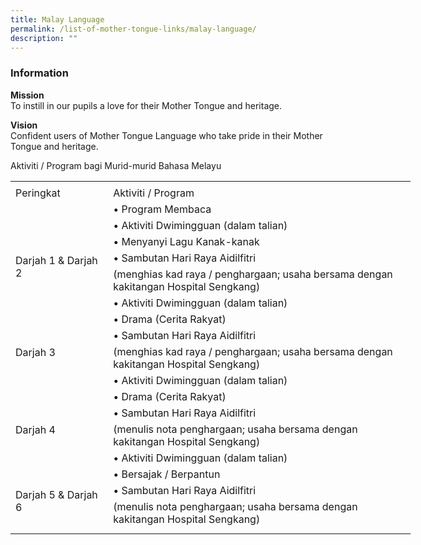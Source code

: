 ```yaml
---
title: Malay Language
permalink: /list-of-mother-tongue-links/malay-language/
description: ""
---
```

### **Information**

**Mission**
<br>To instill in our pupils a love for their Mother Tongue and heritage.

**Vision**
<br>Confident users of Mother Tongue Language who take pride in their Mother Tongue and heritage.

Aktiviti / Program bagi Murid-murid Bahasa Melayu 

<table border="0" cellpadding="0" cellspacing="0" width="640" style="border-collapse:
 collapse;width:480pt"><colgroup><col width="145" style="mso-width-source:userset;mso-width-alt:5302;width:109pt"> <col width="495" style="mso-width-source:userset;mso-width-alt:18102;width:371pt"></colgroup><tbody><tr height="5" style="mso-height-source:userset;height:3.75pt"><td height="5" width="145" style="height:3.75pt;width:109pt"><a name="RANGE!F3:G22"></a></td><td width="495" style="width:371pt"></td></tr><tr height="21" style="height:15.75pt"><td height="21" class="xl67" style="height:15.75pt">Peringkat</td><td class="xl71" style="border-left:none;outline: 0px">Aktiviti / Program</td></tr><tr height="21" style="height:15.75pt;outline: 0px;margin-right:0px;padding-bottom:
  0px;padding-top:0px"><td rowspan="5" height="125" class="xl68" width="145" style="height:93.75pt;
  width:109pt;outline: 0px">
<br><br><br>Darjah 1 &amp; Darjah 2</td><td class="xl66" style="border-top:none;outline: 0px">• Program Membaca</td></tr><tr height="21" style="height:15.75pt"><td height="21" class="xl66" style="height:15.75pt;border-top:none">• Aktiviti Dwimingguan (dalam talian)</td></tr><tr height="21" style="height:15.75pt"><td height="21" class="xl66" style="height:15.75pt;border-top:none">• Menyanyi Lagu Kanak-kanak</td></tr><tr height="21" style="height:15.75pt"><td height="21" class="xl66" style="height:15.75pt;border-top:none">• Sambutan Hari Raya Aidilfitri</td></tr><tr height="41" style="height:30.75pt"><td height="41" class="xl69" width="495" style="height:30.75pt;border-top:none;
  width:371pt">(menghias kad raya / penghargaan; usaha bersama dengan kakitangan Hospital Sengkang)</td></tr><tr height="21" style="height:15.75pt;outline: 0px;margin-right:0px;padding-bottom:
  0px;padding-top:0px"><td rowspan="4" height="104" class="xl70" style="height:78.0pt;outline: 0px">
<br><br><br>Darjah 3</td><td class="xl66" style="border-top:none;outline: 0px">• Aktiviti Dwimingguan (dalam talian)</td></tr><tr height="21" style="height:15.75pt"><td height="21" class="xl66" style="height:15.75pt;border-top:none">• Drama (Cerita Rakyat)</td></tr><tr height="21" style="height:15.75pt"><td height="21" class="xl66" style="height:15.75pt;border-top:none">• Sambutan Hari Raya Aidilfitri</td></tr><tr height="41" style="height:30.75pt"><td height="41" class="xl69" width="495" style="height:30.75pt;border-top:none;
  width:371pt">(menghias kad raya / penghargaan; usaha bersama dengan kakitangan Hospital Sengkang)</td></tr><tr height="21" style="height:15.75pt;outline: 0px;margin-right:0px;padding-bottom:
  0px;padding-top:0px"><td rowspan="4" height="104" class="xl70" style="height:78.0pt;outline: 0px">
<br><br><br>Darjah 4</td><td class="xl66" style="border-top:none;outline: 0px">• Aktiviti Dwimingguan (dalam talian)</td></tr><tr height="21" style="height:15.75pt"><td height="21" class="xl66" style="height:15.75pt;border-top:none">• Drama (Cerita Rakyat)</td></tr><tr height="21" style="height:15.75pt"><td height="21" class="xl66" style="height:15.75pt;border-top:none">• Sambutan Hari Raya Aidilfitri</td></tr><tr height="41" style="height:30.75pt"><td height="41" class="xl72" width="495" style="height:30.75pt;border-top:none;
  width:371pt">(menulis nota penghargaan; usaha bersama dengan kakitangan Hospital Sengkang)</td></tr><tr height="21" style="height:15.75pt;outline: 0px;margin-right:0px;padding-bottom:
  0px;padding-top:0px"><td rowspan="4" height="104" class="xl68" width="145" style="height:78.0pt;
  width:109pt;outline: 0px">
<br><br>Darjah 5 &amp; Darjah 6</td><td class="xl66" style="border-top:none;outline: 0px">• Aktiviti Dwimingguan (dalam talian)</td></tr><tr height="21" style="height:15.75pt"><td height="21" class="xl66" style="height:15.75pt;border-top:none">• Bersajak / Berpantun</td></tr><tr height="21" style="height:15.75pt"><td height="21" class="xl66" style="height:15.75pt;border-top:none">• Sambutan Hari Raya Aidilfitri</td></tr><tr height="41" style="height:30.75pt"><td height="41" class="xl69" width="495" style="height:30.75pt;border-top:none;
  width:371pt">(menulis nota penghargaan; usaha bersama dengan kakitangan Hospital Sengkang)</td></tr><tr height="10" style="mso-height-source:userset;height:7.5pt"><td height="10" style="height:7.5pt"></td><td></td></tr></tbody></table>